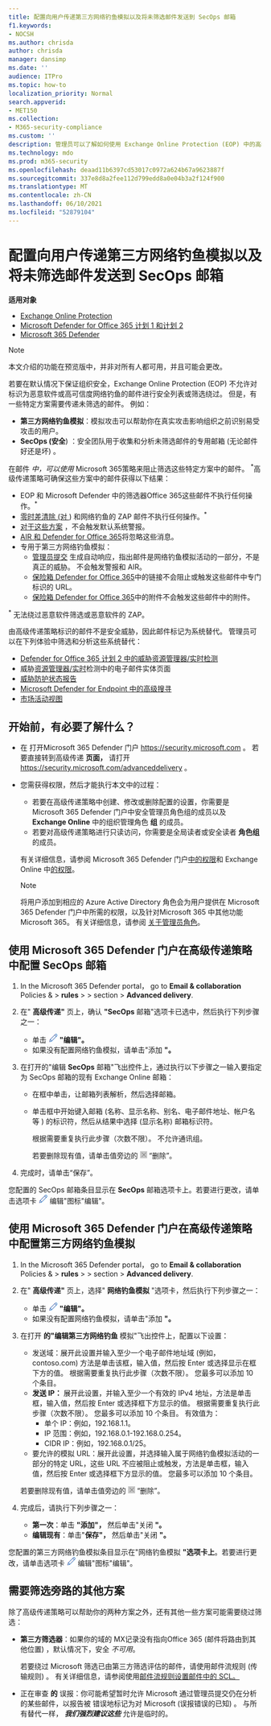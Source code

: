 ```yaml
---
title: 配置向用户传递第三方网络钓鱼模拟以及将未筛选邮件发送到 SecOps 邮箱
f1.keywords:
- NOCSH
ms.author: chrisda
author: chrisda
manager: dansimp
ms.date: ''
audience: ITPro
ms.topic: how-to
localization_priority: Normal
search.appverid:
- MET150
ms.collection:
- M365-security-compliance
ms.custom: ''
description: 管理员可以了解如何使用 Exchange Online Protection (EOP) 中的高级传递策略识别不应在特定的支持方案中筛选的邮件 (第三方网络钓鱼模拟以及传递到安全操作 (SecOps) 邮箱的邮件。
ms.technology: mdo
ms.prod: m365-security
ms.openlocfilehash: deaad11b6397cd53017c0972a624b67a9623887f
ms.sourcegitcommit: 337e8d8a2fee112d799edd8a0e04b3a2f124f900
ms.translationtype: MT
ms.contentlocale: zh-CN
ms.lasthandoff: 06/10/2021
ms.locfileid: "52879104"
---
```

# <a name="configure-the-delivery-of-third-party-phishing-simulations-to-users-and-unfiltered-messages-to-secops-mailboxes"></a>配置向用户传递第三方网络钓鱼模拟以及将未筛选邮件发送到 SecOps 邮箱

**适用对象**
- [Exchange Online Protection](exchange-online-protection-overview.md)
- [Microsoft Defender for Office 365 计划 1 和计划 2](defender-for-office-365.md)
- [Microsoft 365 Defender](../defender/microsoft-365-defender.md)

> [!NOTE]
> 本文介绍的功能在预览版中，并非对所有人都可用，并且可能会更改。

若要在默认情况下保证[](secure-by-default.md)组织安全，Exchange Online Protection (EOP) 不允许对标识为恶意软件或高可信度网络钓鱼的邮件进行安全列表或筛选绕过。 但是，有一些特定方案需要传递未筛选的邮件。 例如：

- **第三方网络钓鱼模拟**：模拟攻击可以帮助你在真实攻击影响组织之前识别易受攻击的用户。
- **SecOps (安全**) ：安全团队用于收集和分析未筛选邮件的专用邮箱 (无论邮件好还是坏) 。

在邮件 _中，可以使用_ Microsoft 365策略来阻止筛选这些特定方案中的邮件。  <sup>\*</sup>高级传递策略可确保这些方案中的邮件获得以下结果：

- EOP 和 Microsoft Defender 中的筛选器Office 365这些邮件不执行任何操作。<sup>\*</sup>
- [零时差清除 (对 ](zero-hour-auto-purge.md)) 和网络钓鱼的 ZAP 邮件不执行任何操作。<sup>\*</sup>
- [对于这些方案](alerts.md) ，不会触发默认系统警报。
- [AIR 和 Defender for Office 365](office-365-air.md)将忽略这些消息。
- 专用于第三方网络钓鱼模拟：
  - [管理员提交](admin-submission.md) 生成自动响应，指出邮件是网络钓鱼模拟活动的一部分，不是真正的威胁。 不会触发警报和 AIR。
  - [保险箱 Defender for Office 365](safe-links.md)中的链接不会阻止或触发这些邮件中专门标识的 URL。
  - [保险箱 Defender for Office 365](safe-attachments.md)中的附件不会触发这些邮件中的附件。

<sup>\*</sup> 无法绕过恶意软件筛选或恶意软件的 ZAP。

由高级传递策略标识的邮件不是安全威胁，因此邮件标记为系统替代。 管理员可以在下列体验中筛选和分析这些系统替代：

- [Defender for Office 365 计划 2 中的威胁资源管理器/实时检测](threat-explorer.md)
- 威胁[资源管理器/实时](mdo-email-entity-page.md)检测中的电子邮件实体页面
- [威胁防护状态报告](view-email-security-reports.md#threat-protection-status-report)
- [Microsoft Defender for Endpoint 中的高级搜寻](../defender-endpoint/advanced-hunting-overview.md)
- [市场活动视图](campaigns.md)

## <a name="what-do-you-need-to-know-before-you-begin"></a>开始前，有必要了解什么？

- 在 打开Microsoft 365 Defender 门户 <https://security.microsoft.com> 。 若要直接转到高级传递 **页面，** 请打开 <https://security.microsoft.com/advanceddelivery> 。

- 您需获得权限，然后才能执行本文中的过程：
  - 若要在高级传递策略中创建、修改或删除配置的设置，你需要是 Microsoft 365 Defender 门户中安全管理员角色组的成员以及 **Exchange Online** 中的组织管理角色 **组** 的成员。   
  - 若要对高级传递策略进行只读访问，你需要是全局读者或安全读者 **角色组** 的成员。

  有关详细信息，请参阅 Microsoft 365 Defender 门户[中的权限](permissions-microsoft-365-security-center.md)和 Exchange Online 中[的权限](/exchange/permissions-exo/permissions-exo)。

  > [!NOTE]
  > 将用户添加到相应的 Azure Active Directory 角色会为用户提供在 Microsoft 365 Defender 门户中所需的权限，以及针对Microsoft 365 中其他功能Microsoft 365。 有关详细信息，请参阅 [关于管理员角色](../../admin/add-users/about-admin-roles.md)。

## <a name="use-the-microsoft-365-defender-portal-to-configure-secops-mailboxes-in-the-advanced-delivery-policy"></a>使用 Microsoft 365 Defender 门户在高级传递策略中配置 SecOps 邮箱

1. In the Microsoft 365 Defender portal， go to **Email & collaboration** Policies & \> **rules** \>  \>  section \> **Advanced delivery**.

2. 在" **高级传递"** 页上，确认 **"SecOps** 邮箱"选项卡已选中，然后执行下列步骤之一：
   - 单击 ![ "编辑"图标 ](../../media/m365-cc-sc-edit-icon.png) **"编辑"。**
   - 如果没有配置网络钓鱼模拟，请单击"添加 **"。**

3. 在打开的"编辑 **SecOps** 邮箱"飞出控件上，通过执行以下步骤之一输入要指定为 SecOps 邮箱的现有 Exchange Online 邮箱：
   - 在框中单击，让邮箱列表解析，然后选择邮箱。
   - 单击框中开始键入邮箱 (名称、显示名称、别名、电子邮件地址、帐户名等 ) 的标识符，然后从结果中选择 (显示名称) 邮箱标识符。

     根据需要重复执行此步骤（次数不限）。 不允许通讯组。

     若要删除现有值，请单击值旁边的 ![删除图标](../../media/m365-cc-sc-remove-selection-icon.png) “删除”。

4. 完成时，请单击“保存”。

您配置的 SecOps 邮箱条目显示在 **SecOps** 邮箱选项卡上。若要进行更改，请单击选项卡 ![ 上的" ](../../media/m365-cc-sc-edit-icon.png) 编辑"图标"编辑"。

## <a name="use-the-microsoft-365-defender-portal-to-configure-third-party-phishing-simulations-in-the-advanced-delivery-policy"></a>使用 Microsoft 365 Defender 门户在高级传递策略中配置第三方网络钓鱼模拟

1. In the Microsoft 365 Defender portal， go to **Email & collaboration** Policies & \> **rules** \>  \>  section \> **Advanced delivery**.

2. 在" **高级传递"** 页上，选择" **网络钓鱼模拟** "选项卡，然后执行下列步骤之一：
   - 单击 ![ "编辑"图标 ](../../media/m365-cc-sc-edit-icon.png) **"编辑"。**
   - 如果没有配置网络钓鱼模拟，请单击"添加 **"。**

3. 在打开 **的"编辑第三方网络钓鱼** 模拟"飞出控件上，配置以下设置：

   - 发送域：展开此设置并输入至少一个电子邮件地址域 (例如，contoso.com) 方法是单击该框，输入值，然后按 Enter 或选择显示在框下方的值。 根据需要重复执行此步骤（次数不限）。 您最多可以添加 10 个条目。
   - **发送 IP：** 展开此设置，并输入至少一个有效的 IPv4 地址，方法是单击框，输入值，然后按 Enter 或选择框下方显示的值。 根据需要重复执行此步骤（次数不限）。 您最多可以添加 10 个条目。 有效值为：
     - 单个 IP：例如，192.168.1.1。
     - IP 范围：例如，192.168.0.1-192.168.0.254。
     - CIDR IP：例如，192.168.0.1/25。
   - 要允许的模拟 URL：展开此设置，并选择输入属于网络钓鱼模拟活动的一部分的特定 URL，这些 URL 不应被阻止或触发，方法是单击框，输入值，然后按 Enter 或选择框下方显示的值。 您最多可以添加 10 个条目。

   若要删除现有值，请单击值旁边的 ![删除图标](../../media/m365-cc-sc-remove-selection-icon.png) “删除”。

4. 完成后，请执行下列步骤之一：
   - **第一次**：单击 **"添加"，** 然后单击"关闭 **"。**
   - **编辑现有**：单击"**保存"，** 然后单击"关闭 **"。**

您配置的第三方网络钓鱼模拟条目显示在"网络钓鱼模拟 **"选项卡上**。若要进行更改，请单击选项卡 ![ 上的" ](../../media/m365-cc-sc-edit-icon.png) 编辑"图标"编辑"。

## <a name="additional-scenarios-that-require-filtering-bypass"></a>需要筛选旁路的其他方案

除了高级传递策略可以帮助你的两种方案之外，还有其他一些方案可能需要绕过筛选：

- **第三方筛选器**：如果你的域的 MX记录没有指向Office 365 (邮件将路由到其他位置) ，默认情况下，安全 [](secure-by-default.md)*不可用*。

  若要绕过 Microsoft 筛选已由第三方筛选评估的邮件，请使用邮件流规则 (传输规则) 。 有关详细信息，请参阅使用[邮件流规则设置邮件中的 SCL。](/exchange/security-and-compliance/mail-flow-rules/use-rules-to-set-scl.md)

- 正在审查 **的** 误报：你可能希望暂时允许 Microsoft 通过管理员提交仍在分析的某些邮件，以报告被 [](admin-submission.md)错误地标记为对 Microsoft (误报错误的已知) 。 与所有替代一样， **_我们强烈建议这些_** 允许是临时的。

